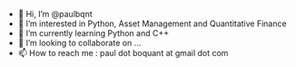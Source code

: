 - 👋 Hi, I’m @paulbqnt
- 👀 I’m interested in Python, Asset Management and Quantitative Finance
- 🌱 I’m currently learning Python and C++
- 💞️ I’m looking to collaborate on ...
- 📫 How to reach me : paul dot boquant at gmail dot com

<!---
paulbqnt/paulbqnt is a ✨ special ✨ repository because its `README.md` (this file) appears on your GitHub profile.
You can click the Preview link to take a look at your changes.
--->

